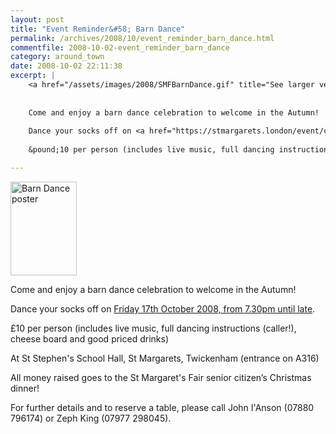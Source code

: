 ```yaml
---
layout: post
title: "Event Reminder&#58; Barn Dance"
permalink: /archives/2008/10/event_reminder_barn_dance.html
commentfile: 2008-10-02-event_reminder_barn_dance
category: around_town
date: 2008-10-02 22:11:38
excerpt: |
    <a href="/assets/images/2008/SMFBarnDance.gif" title="See larger version of - Barn Dance poster"><img src="/assets/images/2008/SMFBarnDance_thumb.gif" width="106" height="150" alt="Barn Dance poster" class="photo right" /></a>
    
    
    Come and enjoy a barn dance celebration to welcome in the Autumn!
    
    Dance your socks off on <a href="https://stmargarets.london/event/concert/200705141984">Friday 17th October 2008, from 7.30pm until late</a>
    
    &pound;10 per person (includes live music, full dancing instructions (caller!), cheese board and good priced drinks)

---
```


<a href="/assets/images/2008/SMFBarnDance.gif" title="See larger version of - Barn Dance poster"><img src="/assets/images/2008/SMFBarnDance_thumb.gif" width="106" height="150" alt="Barn Dance poster" class="photo right" /></a>

Come and enjoy a barn dance celebration to welcome in the Autumn!

Dance your socks off on [Friday 17th October 2008, from 7.30pm until late](/event/concert/200705141984).

£10 per person (includes live music, full dancing instructions (caller!), cheese board and good priced drinks)

At St Stephen's School Hall, St Margarets, Twickenham (entrance on A316)

All money raised goes to the St Margaret's Fair senior citizen’s Christmas dinner!

For further details and to reserve a table, please call John I'Anson (07880 796174) or Zeph King (07977 298045).
